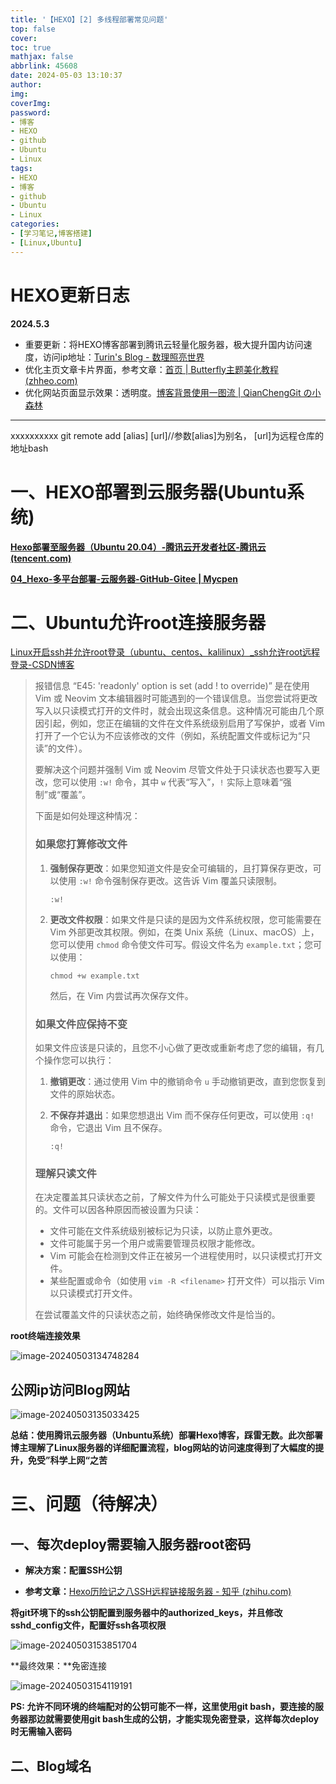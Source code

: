 ```yaml
---
title: '【HEXO】[2] 多线程部署常见问题'
top: false
cover: 
toc: true
mathjax: false
abbrlink: 45608
date: 2024-05-03 13:10:37
author:
img:
coverImg:
password:
- 博客
- HEXO
- github
- Ubuntu
- Linux
tags: 
- HEXO
- 博客
- github
- Ubuntu
- Linux
categories:
- [学习笔记,博客搭建]
- [Linux,Ubuntu]
---
```


# HEXO更新日志

**2024.5.3**

- 重要更新：将HEXO博客部署到腾讯云轻量化服务器，极大提升国内访问速度，访问ip地址：[Turin's Blog - 数理照亮世界](http://122.51.23.7/)
- 优化主页文章卡片界面，参考文章：[首页 | Butterfly主题美化教程 (zhheo.com)](https://butterfly.zhheo.com/home.html)
- 优化网站页面显示效果：透明度。[博客背景使用一图流 | QianChengGit の小森林](https://qianchenggit.github.io/2021/10/06/博客背景使用一图流/)

---

xxxxxxxxxx git remote add [alias] [url]//参数[alias]为别名， [url]为远程仓库的地址bash

# 一、HEXO部署到云服务器(Ubuntu系统)

**[Hexo部署至服务器（Ubuntu 20.04）-腾讯云开发者社区-腾讯云 (tencent.com)](https://cloud.tencent.com/developer/article/1945550)**

**[04_Hexo-多平台部署-云服务器-GitHub-Gitee | Mycpen](https://blog.cpen.top/posts/38874.html)**

# 二、Ubuntu允许root连接服务器

[Linux开启ssh并允许root登录（ubuntu、centos、kalilinux）_ssh允许root远程登录-CSDN博客](https://blog.csdn.net/crayon0/article/details/122272001)

> 报错信息 “E45: 'readonly' option is set (add ! to override)” 是在使用 Vim 或 Neovim 文本编辑器时可能遇到的一个错误信息。当您尝试将更改写入以只读模式打开的文件时，就会出现这条信息。这种情况可能由几个原因引起，例如，您正在编辑的文件在文件系统级别启用了写保护，或者 Vim 打开了一个它认为不应该修改的文件（例如，系统配置文件或标记为“只读”的文件）。
>
> 要解决这个问题并强制 Vim 或 Neovim 尽管文件处于只读状态也要写入更改，您可以使用 `:w!` 命令，其中 `w` 代表“写入”，`!` 实际上意味着“强制”或“覆盖”。
>
> 下面是如何处理这种情况：
>
> ### 如果您打算修改文件
>
> 1. **强制保存更改**：如果您知道文件是安全可编辑的，且打算保存更改，可以使用 `:w!` 命令强制保存更改。这告诉 Vim 覆盖只读限制。
>
>    ```
>    :w!
>    ```
>
> 2. **更改文件权限**：如果文件是只读的是因为文件系统权限，您可能需要在 Vim 外部更改其权限。例如，在类 Unix 系统（Linux、macOS）上，您可以使用 `chmod` 命令使文件可写。假设文件名为 `example.txt`；您可以使用：
>
>    ```
>    chmod +w example.txt
>    ```
>
>    然后，在 Vim 内尝试再次保存文件。
>
> ### 如果文件应保持不变
>
> 如果文件应该是只读的，且您不小心做了更改或重新考虑了您的编辑，有几个操作您可以执行：
>
> 1. **撤销更改**：通过使用 Vim 中的撤销命令 `u` 手动撤销更改，直到您恢复到文件的原始状态。
>
> 2. **不保存并退出**：如果您想退出 Vim 而不保存任何更改，可以使用 `:q!` 命令，它退出 Vim 且不保存。
>
>    ```
>    :q!
>    ```
>
> ### 理解只读文件
>
> 在决定覆盖其只读状态之前，了解文件为什么可能处于只读模式是很重要的。文件可以因各种原因而被设置为只读：
>
> - 文件可能在文件系统级别被标记为只读，以防止意外更改。
> - 文件可能属于另一个用户或需要管理员权限才能修改。
> - Vim 可能会在检测到文件正在被另一个进程使用时，以只读模式打开文件。
> - 某些配置或命令（如使用 `vim -R <filename>` 打开文件）可以指示 Vim 以只读模式打开文件。
>
> 在尝试覆盖文件的只读状态之前，始终确保修改文件是恰当的。



**root终端连接效果**

![image-20240503134748284](【HEXO】-2-多线程部署常见问题/image-20240503134748284.png)



## 公网ip访问Blog网站

![image-20240503135033425](【HEXO】-2-多线程部署常见问题/image-20240503135033425.png)



**总结：使用腾讯云服务器（Unbuntu系统）部署Hexo博客，踩雷无数。此次部署博主理解了Linux服务器的详细配置流程，blog网站的访问速度得到了大幅度的提升，免受”科学上网“之苦**





# 三、问题（待解决）

## 一、每次deploy需要输入服务器root密码

- **解决方案：配置SSH公钥**

- **参考文章：**[Hexo历险记之八SSH远程链接服务器 - 知乎 (zhihu.com)](https://zhuanlan.zhihu.com/p/549151974)

**将git环境下的ssh公钥配置到服务器中的authorized_keys，并且修改sshd_config文件，配置好ssh各项权限**

![image-20240503153851704](【HEXO】-2-多线程部署常见问题/image-20240503153851704.png)

**最终效果：**免密连接

![image-20240503154119191](【HEXO】-2-多线程部署常见问题/image-20240503154119191.png)



**PS: 允许不同环境的终端配对的公钥可能不一样，这里使用git bash，要连接的服务器那边就需要使用git bash生成的公钥，才能实现免密登录，这样每次deploy时无需输入密码**



## 二、Blog域名





